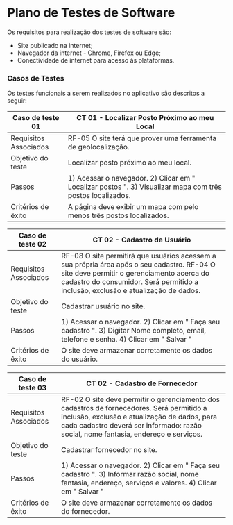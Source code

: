 # Plano de Testes de Software
Os requisitos para realização dos testes de software são:
- Site publicado na internet;
- Navegador da internet - Chrome, Firefox ou Edge;
- Conectividade de internet para acesso às plataformas.

 
### Casos de Testes
Os testes funcionais a serem realizados no aplicativo são descritos a seguir:

|Caso de teste 01     | CT 01 - Localizar Posto Próximo ao meu Local |
|-------|-------------------------
|Requisitos Associados | 	 RF-05 O site terá que prover uma ferramenta de geolocalização.
|Objetivo do teste| Localizar posto próximo ao meu local. |
|Passos |	1) Acessar o navegador.	2) Clicar em " Localizar postos ". 3) Visualizar mapa com três postos localizados.|
|Critérios de êxito| A página deve exibir um mapa com pelo menos três postos localizados. |

|Caso de teste 02     | CT 02 - Cadastro de Usuário |
|-------|-------------------------
|Requisitos Associados | 	 RF-08 O site permitirá que usuários acessem a sua própria área após o seu cadastro. RF-04 O site deve permitir o gerenciamento acerca do cadastro do consumidor. Será permitido a inclusão, exclusão e atualização de dados.
|Objetivo do teste| Cadastrar usuário no site. |
|Passos |	1) Acessar o navegador.	2) Clicar em " Faça seu cadastro ". 3) Digitar Nome completo, email, telefone e senha. 4) Clicar em " Salvar "|
|Critérios de êxito| O site deve armazenar corretamente os dados do usuário. |

|Caso de teste 03     | CT 02 - Cadastro de Fornecedor |
|-------|-------------------------
|Requisitos Associados | 	 RF-02 O site deve permitir o gerenciamento dos cadastros de fornecedores. Será permitido a inclusão, exclusão e atualização de dados, para cada cadastro deverá ser informado: razão social, nome fantasia, endereço e serviços.
|Objetivo do teste| Cadastrar fornecedor no site. |
|Passos |	1) Acessar o navegador.	2) Clicar em " Faça seu cadastro ". 3) Informar razão social, nome fantasia, endereço, serviços e valores. 4) Clicar em " Salvar "|
|Critérios de êxito| O site deve armazenar corretamente os dados do fornecedor. |


